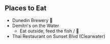 ## Places to Eat
 - Dunedin Brewery :beer:
 - Demitri's on the Water
   - Eat outside, feed the fish / :duck:
 - Thai Restaurant on Sunset Blvd (Clearwater)
